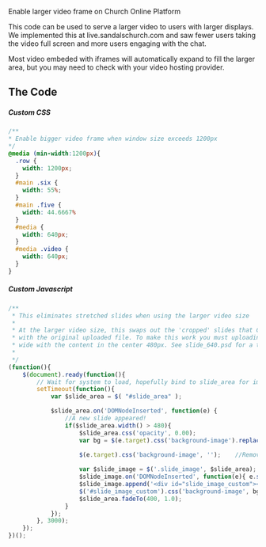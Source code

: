 Enable larger video frame on Church Online Platform

This code can be used to serve a larger video to users with larger displays. We implemented this at live.sandalschurch.com and saw fewer users taking the video full screen and more users engaging with the chat.

Most video embeded with iframes will automatically expand to fill the larger area, but you may need to check with your video hosting provider.


## The Code
##### Custom CSS
```css
/**
* Enable bigger video frame when window size exceeds 1200px
*/
@media (min-width:1200px){
  .row {
    width: 1200px;
  }
  #main .six {
    width: 55%;
  }
  #main .five {
    width: 44.6667%
  }
  #media {
    width: 640px;
  }
  #media .video {
    width: 640px;
  }
}
```
##### Custom Javascript
```javascript
/**
 * This eliminates stretched slides when using the larger video size
 * 
 * At the larger video size, this swaps out the 'cropped' slides that ChOP creates (480px wide)
 * with the original uploaded file. To make this work you must uploading images that are 640px
 * wide with the content in the center 480px. See slide_640.psd for a template.
 * 
 */ 
(function(){
    $(document).ready(function(){ 
        // Wait for system to load, hopefully bind to slide_area for image swapout
        setTimeout(function(){
            var $slide_area = $( "#slide_area" );

            $slide_area.on('DOMNodeInserted', function(e) { 
                //A new slide appeared!
                if($slide_area.width() > 480){
                    $slide_area.css('opacity', 0.00);
                    var bg = $(e.target).css('background-image').replace('/slide/', '/original/');

                    $(e.target).css('background-image', '');    //Remove the one we don't want
                    
                    var $slide_image = $('.slide_image', $slide_area);
                    $slide_image.on('DOMNodeInserted', function(e){ e.stopPropagation(); });
                    $slide_image.append('<div id="slide_image_custom"></div>');
                    $('#slide_image_custom').css('background-image', bg);
                    $slide_area.fadeTo(400, 1.0);
                }
            });
        }, 3000);
    });
})();

```
